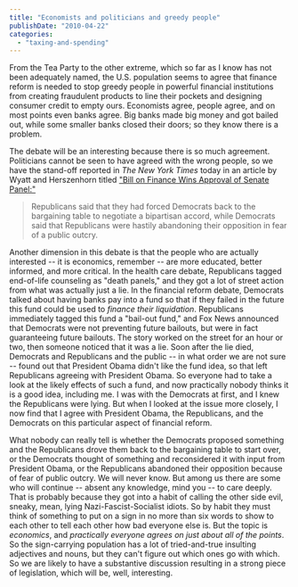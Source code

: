 ```yaml
---
title: "Economists and politicians and greedy people"
publishDate: "2010-04-22"
categories: 
  - "taxing-and-spending"
---
```


From the Tea Party to the other extreme, which so far as I know has not been adequately named, the U.S. population seems to agree that finance reform is needed to stop greedy people in powerful financial institutions from creating fraudulent products to line their pockets and designing consumer credit to empty ours. Economists agree, people agree, and on most points even banks agree. Big banks made big money and got bailed out, while some smaller banks closed their doors; so they know there is a problem.

The debate will be an interesting because there is so much agreement. Politicians cannot be seen to have agreed with the wrong people, so we have the stand-off reported in _The New York Times_ today in an article by Wyatt and Herszenhorn titled ["Bill on Finance Wins Approval of Senate Panel:"](http://www.nytimes.com/2010/04/22/business/22regulate.html?th&emc=th)

> Republicans said that they had forced Democrats back to the bargaining table to negotiate a bipartisan accord, while Democrats said that Republicans were hastily abandoning their opposition in fear of a public outcry.

Another dimension in this debate is that the people who are actually interested -- it is economics, remember -- are more educated, better informed, and more critical. In the health care debate, Republicans tagged end-of-life counseling as "death panels," and they got a lot of street action from what was actually just a lie. In the financial reform debate, Democrats talked about having banks pay into a fund so that if they failed in the future this fund could be used to _finance their liquidation_. Republicans immediately tagged this fund a "bail-out fund," and Fox News announced that Democrats were not preventing future bailouts, but were in fact guaranteeing future bailouts. The story worked on the street for an hour or two, then someone noticed that it was a lie. Soon after the lie died, Democrats and Republicans and the public -- in what order we are not sure -- found out that President Obama didn't like the fund idea, so that left Republicans agreeing with President Obama. So everyone had to take a look at the likely effects of such a fund, and now practically nobody thinks it is a good idea, including me. I was with the Democrats at first, and I knew the Republicans were lying. But when I looked at the issue more closely, I now find that I agree with President Obama, the Republicans, and the Democrats on this particular aspect of financial reform.

What nobody can really tell is whether the Democrats proposed something and the Republicans drove them back to the bargaining table to start over, or the Democrats thought of something and reconsidered it with input from President Obama, or the Republicans abandoned their opposition because of fear of public outcry. We will never know. But among us there are some who will continue -- absent any knowledge, mind you -- to care deeply. That is probably because they got into a habit of calling the other side evil, sneaky, mean, lying Nazi-Fascist-Socialist idiots. So by habit they must think of something to put on a sign in no more than six words to show to each other to tell each other how bad everyone else is. But the topic is _economics_, and _practically everyone agrees on just about all of the points_. So the sign-carrying population has a lot of tried-and-true insulting adjectives and nouns, but they can't figure out which ones go with which. So we are likely to have a substantive discussion resulting in a strong piece of legislation, which will be, well, interesting.
